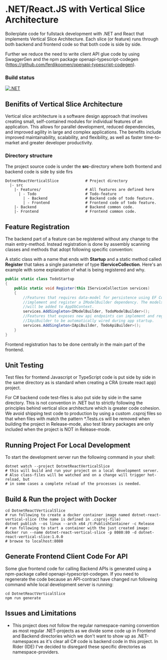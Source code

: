 # .NET/React.JS with Vertical Slice Architecture
Boilerplate code for fullstack development with .NET and React that implements
Vertical Slice Architecture. Each slice (or feature) runs through 
both backend and frontend code so that both code is side by side. 

Further we reduce the need to write client API glue code by using SwaggerGen and
the npm package openapi-typescript-codegen
(https://github.com/ferdikoomen/openapi-typescript-codegen).

### Build status
[![.NET](https://github.com/kavhad/dotnet-project-templates/actions/workflows/dotnet.yml/badge.svg)](https://github.com/kavhad/dotnet-project-templates/actions/workflows/dotnet.yml)


## Benifits of Vertical Slice Architecture
Vertical slice architecture is a software design approach that involves creating small, 
self-contained modules for individual features of an application. This allows for parallel development, 
reduced dependencies, and improved agility in large and complex applications. The benefits 
include improved maintainability, scalability, and flexibility, as well as faster time-to-market 
and greater developer productivity.

### Directory structure
The project source code is under the __src__-directory where both frontend and backend code
is side by side firs

```
DotnetReactVerticalSlice            # Project directory
  |- src
    |- Features/                    # All features are defined here
      | - Todo                      # Todo-feature 
        | - Backend                 # Backend code of todo feature.
        | - Frontend                # Frontend code of todo feature.
    |- Backend                      # Backend common code.
    |- Frontend                     # Frontend common code.
```


## Feature Registration
The backend part of a feature can be registered without any change to the main entry-method. Instead 
registration is done by assembly scanning classes and methods that adopt following specific convention:

A static class with a name that ends with __Startup__ and
a static method called __Register__ that takes a single parameter of type __IServiceCollection__.
Here's an example with some explanation of what is being registered and why.
```csharp
public static class TodoStartup
{
    public static void Register(this IServiceCollection services)
    {
        //Features that requires data-model for persistence using EF Core can 
        //implement and register a IModelBuilder dependency. The models 
        //will be added to AppDbContext.
        services.AddSingleton<IModelBuilder, TodoModelBuilder>(); 
        //Features that exposes new api endpoints can implement and register a
        //IApiBuilder to be automatically wired during app startup.
        services.AddSingleton<IApiBuilder, TodoApiBuilder>();
    }
}
```

Frontend registration has to be done centrally in the main part of the frontend.

## Unit Testing
Test files for frontend Javascript or TypeScript code is put side by side in the same directory 
as is standard when creating a CRA (create react app) project.

For C# backend code test-files is also put side by side in 
the same directory. This is not convention in .NET but to strictly following the principles 
behind vertical slice architecture which is greater code cohesion. 
<br />We avoid shipping test code to production by using a custom .csproj files 
so that when files with match the pattern *.Tests.cs will be removed when building the project 
in Release-mode, also test library packages are only included when the project 
is NOT in Release-mode.

## Running Project For Local Development
To start the development server run the following command in your shell:

```shell
dotnet watch --project DotnetReactVerticalSlice
# this will build and run your project on a local development server.
# Also class-files will be watched and on a change will trigger hot-reload, but
# in some cases a complete reload of the processes is needed.
```

## Build & Run the project with Docker

```shell
cd DotnetReactVerticalSlice
# run following to create a docker container image named dotnet-react-vertical-slice (the name is defined in .csproj-file)
dotnet publish --os linux --arch x64 /t:PublishContainer -c Release
# run following to start a container with the just created image:
docker run --name dotnet-react-vertical-slice -p 8080:80 -d dotnet-react-vertical-slice:1.0.0
# browse to localhost:8080
```

## Generate Frontend Client Code For API
Some glue frontend code for calling Backend APIs is generated using a npm-package 
called openapi-typescript-codegen. 
 If you need to regenerate the code because an API-contract have changed run following command while 
local development server is running:

```shell
cd DotnetReactVerticalSlice
npm run generate
```

## Issues and Limitations
* This project does not follow the regular namespace-naming convention as most regular .NET-projects as
we divide some code up in Frontend and Backend directories which we don't want to show up as .NET-namespaces
as it's clear all C# code is backend code in this project. In Rider (IDE) I've decided to 
disregard these specific directories as namespace-providers.
